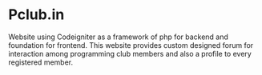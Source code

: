 Pclub.in
==

Website using Codeigniter as a framework of php for backend and foundation for frontend.
This website provides custom designed forum for interaction among programming club members and also a profile to every registered member.
